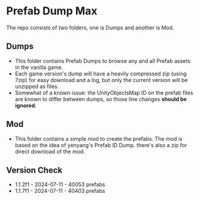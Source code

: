 # Prefab Dump Max
The repo consists of two folders, one is Dumps and another is Mod.

## Dumps
* This folder contains Prefab Dumps to browse any and all Prefab assets in the vanilla game.
* Each game version's dump will have a heavily compressed zip (using 7zip) for easy download and a log, but only the current version will be unzipped as files.
* Somewhat of a known issue: the UnityObjectsMap ID on the prefab files are known to differ between dumps, so those line changes **should be ignored**.

## Mod
* This folder contains a simple mod to create the prefabs. The mod is based on the idea of yenyang's Prefab ID Dump. there's also a zip for direct download of the mod.

## Version Check
* 1.1.2f1 - 2024-07-11 - 40053 prefabs
* 1.1.7f1 - 2024-07-11 - 40403 prefabs